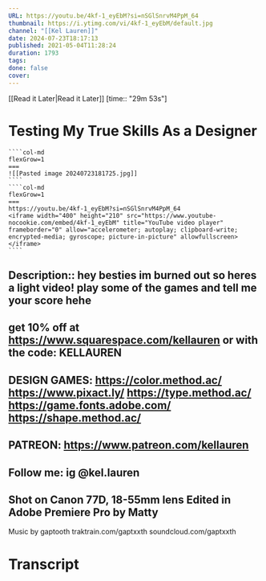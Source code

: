 ```yaml
---
URL: https://youtu.be/4kf-1_eyEbM?si=nSGlSnrvM4PpM_64
thumbnail: https://i.ytimg.com/vi/4kf-1_eyEbM/default.jpg
channel: "[[Kel Lauren]]"
date: 2024-07-23T18:17:13
published: 2021-05-04T11:28:24
duration: 1793
tags: 
done: false
cover: 
---
```

[[Read it Later|Read it Later]] [time:: "29m 53s"]
# Testing My True Skills As a Designer
`````col
````col-md
flexGrow=1
===
![[Pasted image 20240723181725.jpg]]
````
````col-md
flexGrow=1
===
https://youtu.be/4kf-1_eyEbM?si=nSGlSnrvM4PpM_64
<iframe width="400" height="210" src="https://www.youtube-nocookie.com/embed/4kf-1_eyEbM" title="YouTube video player" frameborder="0" allow="accelerometer; autoplay; clipboard-write; encrypted-media; gyroscope; picture-in-picture" allowfullscreen></iframe>
````
`````
Description:: hey besties im burned out so heres a light video! play some of the games and tell me your score hehe
--
get 10% off at https://www.squarespace.com/kellauren or with the code: KELLAUREN
--
DESIGN GAMES:
https://color.method.ac/
https://www.pixact.ly/
https://type.method.ac/
https://game.fonts.adobe.com/
https://shape.method.ac/
--
PATREON: https://www.patreon.com/kellauren
--
Follow me:
ig @kel.lauren
--
Shot on Canon 77D, 18-55mm lens
Edited in Adobe Premiere Pro by Matty
--
Music by gaptooth
traktrain.com/gaptxxth
soundcloud.com/gaptxxth
# Transcript